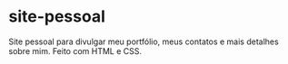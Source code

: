 # site-pessoal
Site pessoal para divulgar meu portfólio, meus contatos e mais detalhes sobre mim. Feito com HTML e CSS.
